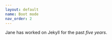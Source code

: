 ```yaml
---
layout: default
name: Boot mode
nav_order: 2
---
```


Jane has worked on Jekyll for the past *five years*.
